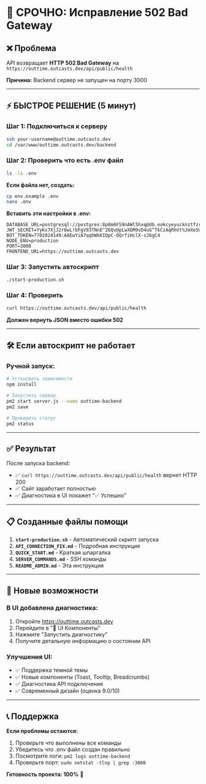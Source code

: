 # 🚨 СРОЧНО: Исправление 502 Bad Gateway

## ❌ Проблема
API возвращает **HTTP 502 Bad Gateway** на `https://outtime.outcasts.dev/api/public/health`

**Причина:** Backend сервер не запущен на порту 3000

---

## ⚡ БЫСТРОЕ РЕШЕНИЕ (5 минут)

### Шаг 1: Подключиться к серверу
```bash
ssh your-username@outtime.outcasts.dev
cd /var/www/outtime.outcasts.dev/backend
```

### Шаг 2: Проверить что есть .env файл
```bash
ls -la .env
```

**Если файла нет, создать:**
```bash
cp env.example .env
nano .env
```

**Вставить эти настройки в .env:**
```
DATABASE_URL=postgresql://postgres:8p8m6FS9nAWl5hxq@db.eokcyeyucknztfzrrwmc.supabase.co:5432/postgres
JWT_SECRET=YyKx7XjJ2r8wL!bFgV93TNnE^Z6Qv@pLwXbM9sD4uG^TkCzAqRhVt%JmXe5UzNd
BOT_TOKEN=7702024149:AAEwYiA7qqhWkKIDpC-OQrfiHclX-sJ6gC4
NODE_ENV=production
PORT=3000
FRONTEND_URL=https://outtime.outcasts.dev
```

### Шаг 3: Запустить автоскрипт
```bash
./start-production.sh
```

### Шаг 4: Проверить
```bash
curl https://outtime.outcasts.dev/api/public/health
```

**Должен вернуть JSON вместо ошибки 502**

---

## 🛠️ Если автоскрипт не работает

### Ручной запуск:
```bash
# Установить зависимости
npm install

# Запустить сервер
pm2 start server.js --name outtime-backend
pm2 save

# Проверить статус
pm2 status
```

---

## ✅ Результат

После запуска backend:
- ✅ `curl https://outtime.outcasts.dev/api/public/health` вернет HTTP 200
- ✅ Сайт заработает полностью
- ✅ Диагностика в UI покажет "✅ Успешно"

---

## 📋 Созданные файлы помощи

1. **`start-production.sh`** - Автоматический скрипт запуска
2. **`API_CONNECTION_FIX.md`** - Подробная инструкция
3. **`QUICK_START.md`** - Краткая шпаргалка  
4. **`SERVER_COMMANDS.md`** - SSH команды
5. **`README_ADMIN.md`** - Эта инструкция

---

## 🔧 Новые возможности

### В UI добавлена диагностика:
1. Откройте https://outtime.outcasts.dev
2. Перейдите в "🎨 UI Компоненты"
3. Нажмите "Запустить диагностику"
4. Получите детальную информацию о состоянии API

### Улучшения UI:
- ✅ Поддержка темной темы
- ✅ Новые компоненты (Toast, Tooltip, Breadcrumbs)
- ✅ Диагностика API подключения
- ✅ Современный дизайн (оценка 9.0/10)

---

## 📞 Поддержка

**Если проблемы остаются:**
1. Проверьте что выполнены все команды
2. Убедитесь что .env файл создан правильно
3. Посмотрите логи: `pm2 logs outtime-backend`
4. Проверьте порт: `sudo netstat -tlnp | grep :3000`

**Готовность проекта: 100%** 🚀 